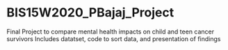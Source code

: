 # BIS15W2020_PBajaj_Project
Final Project to compare mental health impacts on child and teen cancer survivors
Includes datatset, code to sort data, and presentation of findings

